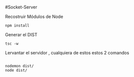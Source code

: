 #Socket-Server

Recostruir Módulos de Node
```
npm install
```
Generar el DIST
```
tsc -w
```

Lervantar el servidor , cualquiera de estos estos 2 comandos
```

nodemon dist/
node dist/
```


